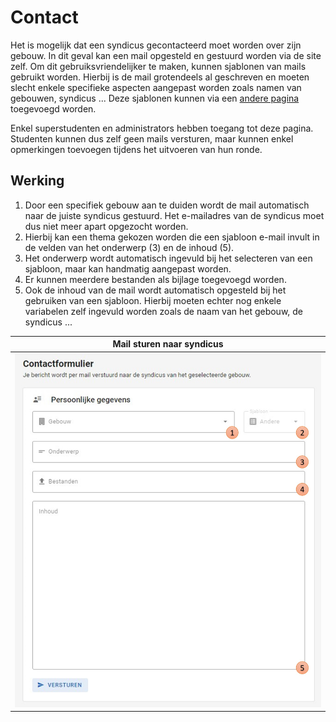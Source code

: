 # Contact
Het is mogelijk dat een syndicus gecontacteerd moet worden over zijn gebouw.
In dit geval kan een mail opgesteld en gestuurd worden via de site zelf.
Om dit gebruiksvriendelijker te maken, kunnen sjablonen van mails gebruikt worden.
Hierbij is de mail grotendeels al geschreven en moeten slecht enkele specifieke aspecten aangepast worden zoals namen van gebouwen, syndicus ...
Deze sjablonen kunnen via een [andere pagina](../administration/email-sjablonen.md) toegevoegd worden.

Enkel superstudenten en administrators hebben toegang tot deze pagina.
Studenten kunnen dus zelf geen mails versturen,
maar kunnen enkel opmerkingen toevoegen tijdens het uitvoeren van hun ronde.

## Werking
1. Door een specifiek gebouw aan te duiden wordt de mail automatisch naar de juiste syndicus gestuurd.
   Het e-mailadres van de syndicus moet dus niet meer apart opgezocht worden.
2. Hierbij kan een thema gekozen worden die een sjabloon e-mail invult in de velden van het onderwerp (3) en de inhoud (5).
3. Het onderwerp wordt automatisch ingevuld bij het selecteren van een sjabloon, maar kan handmatig aangepast worden.
4. Er kunnen meerdere bestanden als bijlage toegevoegd worden.
5. Ook de inhoud van de mail wordt automatisch opgesteld bij het gebruiken van een sjabloon.
   Hierbij moeten echter nog enkele variabelen zelf ingevuld worden zoals de naam van het gebouw, de syndicus ...


|       Mail sturen naar syndicus        |
|:--------------------------------------:|
| ![](../../assets/contact_syndicus.jpg) |
